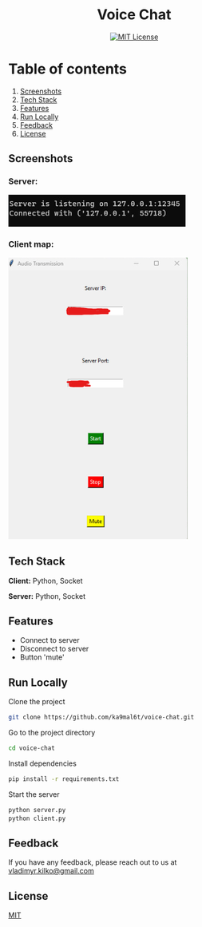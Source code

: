<div align="center">

# Voice Chat
[![MIT License](https://img.shields.io/badge/License-MIT-green.svg)](LICENSE)
</div>

# Table of contents
1. [Screenshots](#Screenshots)
2. [Tech Stack](#Stack)
3. [Features](#features)
4. [Run Locally](#run)
5. [Feedback](#Feedback)
6. [License](#License)
<div id="Screenshots">

## Screenshots

### Server:
![App Screenshot](img/server.png)

### Client map:
![App Screenshot](img/client.png)


</div>
<div id="Stack">

## Tech Stack

**Client:** Python, Socket

**Server:** Python, Socket
</div>
<div id="Features">

## Features

- Connect to server
- Disconnect to server
- Button 'mute'
</div>
<div id="run">

## Run Locally

Clone the project

~~~bash
git clone https://github.com/ka9mal6t/voice-chat.git
~~~

Go to the project directory

~~~bash
cd voice-chat
~~~

Install dependencies

~~~bash
pip install -r requirements.txt
~~~

Start the server

~~~bash
python server.py
python client.py
~~~
</div>

<div id="Feedback">

## Feedback

If you have any feedback, please reach out to us at vladimyr.kilko@gmail.com
</div>
<div id="License">

## License

[MIT](LICENSE)
</div>